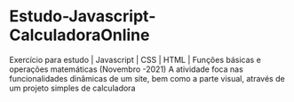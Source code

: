 # Estudo-Javascript-CalculadoraOnline 
Exercício para estudo | Javascript | CSS | HTML | Funções básicas e operações matemáticas (Novembro -2021)
A atividade foca nas funcionalidades dinâmicas de um site, bem como a parte visual, através de um projeto simples de calculadora
